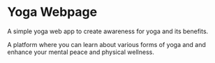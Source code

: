 # Yoga Webpage

A simple yoga web app to create awareness for yoga and its benefits.

A platform where you can learn about various forms of yoga and and enhance your mental peace and physical wellness.
